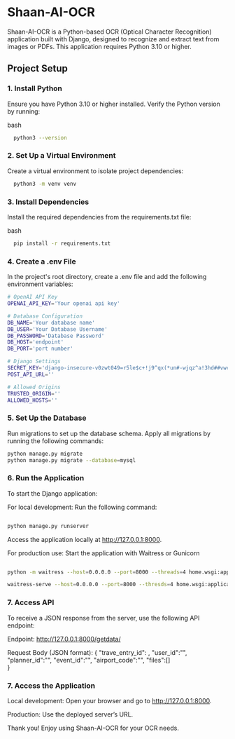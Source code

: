 
# Shaan-AI-OCR

Shaan-AI-OCR is a Python-based OCR (Optical Character Recognition) application built with Django, designed to recognize and extract text from images or PDFs. This application requires Python 3.10 or higher.



## Project Setup
### 1. Install Python
Ensure you have Python 3.10 or higher installed. Verify the Python version by running:

bash
```bash
  python3 --version
```

### 2. Set Up a Virtual Environment
Create a virtual environment to isolate project dependencies:

```bash
  python3 -m venv venv
```

### 3. Install Dependencies
Install the required dependencies from the requirements.txt file:

bash
```bash
  pip install -r requirements.txt
```

### 4. Create a .env File
In the project's root directory, create a .env file and add the following environment variables:

```bash
# OpenAI API Key
OPENAI_API_KEY='Your openai api key'

# Database Configuration
DB_NAME='Your database name'
DB_USER='Your Database Username'
DB_PASSWORD='Database Password'
DB_HOST='endpoint'
DB_PORT='port number'

# Django Settings
SECRET_KEY='django-insecure-v0zwt049=r5le$c+!j9^qx(*un#-wjqz^a!3hd##vwc$pgqtb5'
POST_API_URL=''

# Allowed Origins
TRUSTED_ORIGIN=''
ALLOWED_HOSTS=''
```

### 5. Set Up the Database
Run migrations to set up the database schema. Apply all migrations by running the following commands:

```bash
python manage.py migrate
python manage.py migrate --database=mysql
```
### 6. Run the Application
To start the Django application:

For local development: Run the following command:

```bash

python manage.py runserver
```
Access the application locally at http://127.0.0.1:8000.

For production use: Start the application with Waitress or Gunicorn

```bash

python -m waitress --host=0.0.0.0 --port=8000 --threads=4 home.wsgi:application

waitress-serve --host=0.0.0.0 --port=8000 --thresds=4 home.wsgi:application  (If first one does not work)
```

### 7. Access API 

To receive a JSON response from the server, use the following API endpoint:

Endpoint: http://127.0.0.1:8000/getdata/

Request Body (JSON format):
{
  "trave_entry_id": ,
  "user_id":"",
  "planner_id":"",
  "event_id":"",
  "airport_code":"",
  "files":[]       
}

### 7. Access the Application

Local development: Open your browser and go to http://127.0.0.1:8000.

Production: Use the deployed server’s URL.

Thank you! Enjoy using Shaan-AI-OCR for your OCR needs.

